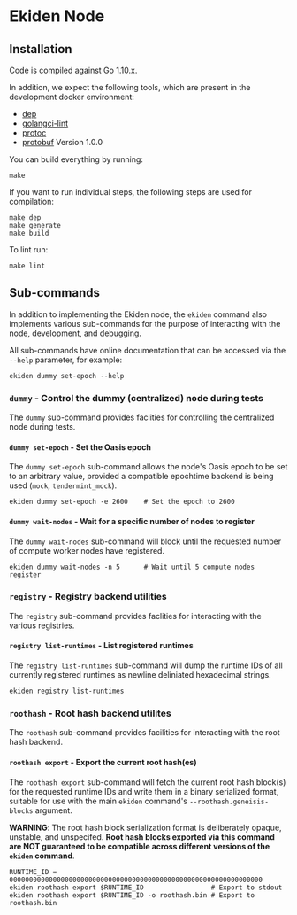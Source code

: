 # Ekiden Node

## Installation

Code is compiled against Go 1.10.x.

In addition, we expect the following tools, which are present in the
development docker environment:
* [dep](https://github.com/golang/dep)
* [golangci-lint](https://github.com/golangci/golangci-lint)
* [protoc](https://github.com/google/protobuf)
* [protobuf](https://github.com/golang/protobuf) Version 1.0.0

You can build everything by running:
```
make
```

If you want to run individual steps, the following steps are used for compilation:
```
make dep
make generate
make build
```

To lint run:
```
make lint
```

## Sub-commands

In addition to implementing the Ekiden node, the `ekiden` command also
implements various sub-commands for the purpose of interacting with the
node, development, and debugging.

All sub-commands have online documentation that can be accessed via the
`--help` parameter, for example:
```
ekiden dummy set-epoch --help
```

### `dummy` - Control the dummy (centralized) node during tests

The `dummy` sub-command provides faclities for controlling the centralized
node during tests.

#### `dummy set-epoch` - Set the Oasis epoch

The `dummy set-epoch` sub-command allows the node's Oasis epoch to be
set to an arbitrary value, provided a compatible epochtime backend is
being used (`mock`, `tendermint_mock`).

```
ekiden dummy set-epoch -e 2600    # Set the epoch to 2600
```

#### `dummy wait-nodes` - Wait for a specific number of nodes to register

The `dummy wait-nodes` sub-command will block until the requested number
of compute worker nodes have registered.

```
ekiden dummy wait-nodes -n 5      # Wait until 5 compute nodes register
```

### `registry` - Registry backend utilities

The `registry` sub-command provides faclities for interacting with the
various registries.

#### `registry list-runtimes` - List registered runtimes

The `registry list-runtimes` sub-command will dump the runtime IDs of all
currently registered runtimes as newline deliniated hexadecimal strings.

```
ekiden registry list-runtimes
```

### `roothash` - Root hash backend utilites

The `roothash` sub-command provides facilities for interacting with the
root hash backend.

#### `roothash export` - Export the current root hash(es)

The `roothash export` sub-command will fetch the current root hash block(s)
for the requested runtime IDs and write them in a binary serialized format,
suitable for use with the main `ekiden` command's `--roothash.geneisis-blocks`
argument.

**WARNING**: The root hash block serialization format is deliberately opaque,
unstable, and unspecifed.  **Root hash blocks exported via this command are
NOT guaranteed to be compatible across different versions of the
`ekiden` command**.

```
RUNTIME_ID = 0000000000000000000000000000000000000000000000000000000000000000
ekiden roothash export $RUNTIME_ID                 # Export to stdout
ekiden roothash export $RUNTIME_ID -o roothash.bin # Export to roothash.bin
```
